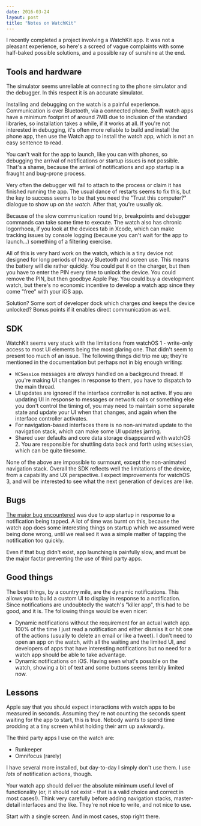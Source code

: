 ```yaml
--- 
date: 2016-03-24
layout: post
title: "Notes on WatchKit"
--- 
```


I recently completed a project involving a WatchKit app. It was not a pleasant experience, so here's a screed of vague complaints with some half-baked possible solutions, and a possible ray of sunshine at the end. 

## Tools and hardware 

The simulator seems unreliable at connecting to the phone simulator and the debugger. In this respect it is an accurate simulator. 

Installing and debugging on the watch is a painful experience. Communication is over Bluetooth, via a connected phone. Swift watch apps have a minimum footprint of around 7MB due to inclusion of the standard libraries, so installation takes a while, if it works at all. If you're not interested in debugging, it's often more reliable to build and install the phone app, then use the Watch app to install the watch app, which is not an easy sentence to read. 

You can't wait for the app to launch, like you can with phones, so debugging the arrival of notifications or startup issues is not possible. That's a shame, because the arrival of notifications and app startup is a fraught and bug-prone process. 

Very often the debugger will fail to attach to the process or claim it has finished running the app. The usual dance of restarts seems to fix this, but the key to success seems to be that you need the "Trust this computer?" dialogue to show up _on the watch_. After that, you're usually ok. 

Because of the slow communication round trip, breakpoints and debugger commands can take some time to execute. The watch also has chronic logorrhoea, if you look at the devices tab in Xcode, which can make tracking issues by console logging (because you can't wait for the app to launch...) something of a filtering exercise. 

All of this is very hard work on the watch, which is a tiny device not designed for long periods of heavy Bluetooth and screen use. This means the battery will die rather quickly. You could put it on the charger, but then you have to enter the PIN every time to unlock the device. You could remove the PIN, but then goodbye Apple Pay. You could buy a development watch, but there's no economic incentive to develop a watch app since they come "free" with your iOS app. 

Solution? Some sort of developer dock which charges _and_ keeps the device unlocked? Bonus points if it enables direct communication as well. 

## SDK

WatchKit seems very stuck with the limitations from watchOS 1 - write-only access to most UI elements being the most glaring one. That didn't seem to present too much of an issue. The following things did trip me up; they're mentioned in the documentation but perhaps not in big enough writing:

- `WCSession` messages are _always_ handled on a background thread. If you're making UI changes in response to them, you have to dispatch to the main thread. 
- UI updates are ignored if the interface controller is not active. If you are updating UI in response to messages or network calls or something else you don't control the timing of, you may need to maintain some separate state and update your UI when that changes, and again when the interface controller activates. 
- For navigation-based interfaces there is no non-animated update to the navigation stack, which can make some UI updates jarring. 
- Shared user defaults and core data storage disappeared with watchOS 2. You are responsible for shuttling data back and forth using `WCSession`, which can be quite tiresome. 

None of the above are impossible to surmount, except the non-animated navigation stack. Overall the SDK reflects well the limitations of the device, from a capability and UX perspective. I expect improvements for watchOS 3, and will be interested to see what the next generation of devices are like. 

## Bugs

[The major bug encountered](http://openradar.me/25214443) was due to app startup in response to a notification being tapped. A lot of time was burnt on this, because the watch app does some interesting things on startup which we assumed were being done wrong, until we realised it was a simple matter of tapping the notification too quickly. 

Even if that bug didn't exist, app launching is painfully slow, and must be the major factor preventing the use of third party apps. 

##  Good things

The best things, by a country mile, are the dynamic notifications. This allows you to build a custom UI to display in response to a notification. Since notifications are undoubtedly the watch's "killer app", this had to be good, and it is. The following things would be even nicer:

- Dynamic notifications without the requirement for an actual watch app. 100% of the time I just read a notification and either dismiss it or hit one of the actions (usually to delete an email or like a tweet). I don't need to open an app on the watch, with all the waiting and the limited UI, and developers of apps that have interesting notifications but no need for a watch app should be able to take advantage. 
- Dynamic notifications on iOS. Having seen what's possible on the watch, showing a bit of text and some buttons seems terribly limited now. 

## Lessons

Apple say that you should expect interactions with watch apps to be measured in seconds. Assuming they're not counting the seconds spent waiting for the app to start, this is true. Nobody wants to spend time prodding at a tiny screen whilst holding their arm up awkwardly. 

The third party apps I use on the watch are: 

- Runkeeper
- Omnifocus (rarely)

I have several more installed, but day-to-day I simply don't use them. I use _lots_ of notification actions, though. 

Your watch app should deliver the absolute minimum useful level of functionality (or, it should not exist - that is a valid choice and correct in most cases!). Think very carefully before adding navigation stacks, master-detail interfaces and the like. They're not nice to write, and not nice to use. 

Start with a single screen. And in most cases, stop right there. 
